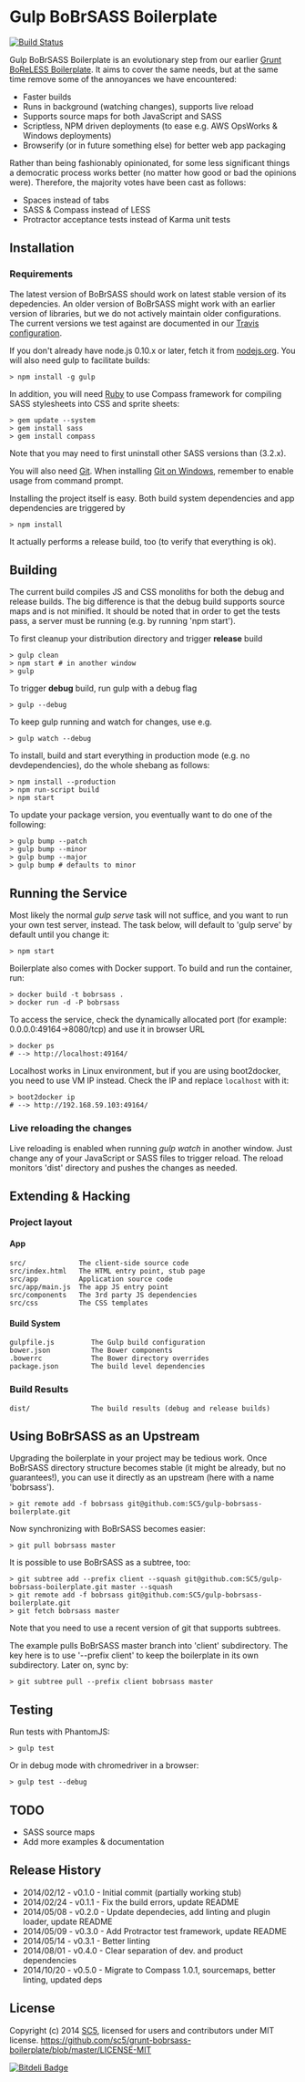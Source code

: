 # Gulp BoBrSASS Boilerplate
[![Build Status](https://travis-ci.org/SC5/gulp-bobrsass-boilerplate.png?branch=master)](https://travis-ci.org/SC5/gulp-bobrsass-boilerplate.png?branch=master)

Gulp BoBrSASS Boilerplate is an evolutionary step from our earlier
[Grunt BoReLESS Boilerplate](https://github.com/SC5/grunt-boreless-boilerplate?source=cc).
It aims to cover the same needs, but at the same time remove some of the annoyances we have
encountered:
* Faster builds
* Runs in background (watching changes), supports live reload
* Supports source maps for both JavaScript and SASS
* Scriptless, NPM driven deployments (to ease e.g. AWS OpsWorks & Windows deployments)
* Browserify (or in future something else) for better web app packaging

Rather than being fashionably opinionated, for some less significant things a democratic process
works better (no matter how good or bad the opinions were). Therefore, the majority votes have
been cast as follows:
* Spaces instead of tabs
* SASS & Compass instead of LESS
* Protractor acceptance tests instead of Karma unit tests

## Installation

### Requirements

The latest version of BoBrSASS should work on latest stable version of its depedencies. An older version of BoBrSASS might work with an earlier version of
libraries, but we do not actively maintain older configurations. The current versions we test against are documented in our [Travis configuration](https://github.com/SC5/gulp-bobrsass-boilerplate/blob/master/.travis.yml).

If you don't already have node.js 0.10.x or later, fetch it from
[nodejs.org](http://www.nodejs.org/). You will also need gulp to facilitate builds:

    > npm install -g gulp

In addition, you will need [Ruby](https://www.ruby-lang.org/en/downloads/) to use
Compass framework for compiling SASS stylesheets into CSS and sprite sheets:

    > gem update --system
    > gem install sass
    > gem install compass

Note that you may need to first uninstall other SASS versions than (3.2.x).

You will also need [Git](http://git-scm.com/).  When installing
[Git on Windows](http://msysgit.github.io/), remember to enable usage
from command prompt.

Installing the project itself is easy. Both build system dependencies and app
dependencies are triggered by

    > npm install

It actually performs a release build, too (to verify that everything is ok).

## Building

The current build compiles JS and CSS monoliths for both the debug and release builds. The big
difference is that the debug build supports source maps and is not minified. It should be
noted that in order to get the tests pass, a server must be running (e.g. by running 'npm start').

To first cleanup your distribution directory and trigger **release** build

    > gulp clean
    > npm start # in another window
    > gulp

To trigger **debug** build, run gulp with a debug flag

    > gulp --debug

To keep gulp running and watch for changes, use e.g.

    > gulp watch --debug

To install, build and start everything in production mode (e.g. no devdependencies), do the whole
shebang as follows:

    > npm install --production
    > npm run-script build
    > npm start

To update your package version, you eventually want to do one of the following:

    > gulp bump --patch
    > gulp bump --minor
    > gulp bump --major
    > gulp bump # defaults to minor

## Running the Service

Most likely the normal *gulp serve* task will not suffice, and you want to run your own test
server, instead. The task below, will default to 'gulp serve' by default until you change it:

    > npm start

Boilerplate also comes with Docker support. To build and run the container, run:

    > docker build -t bobrsass .
    > docker run -d -P bobrsass

To access the service, check the dynamically allocated port (for example: 0.0.0.0:49164->8080/tcp)
and use it in browser URL

    > docker ps
    # --> http://localhost:49164/

Localhost works in Linux environment, but if you are using boot2docker, you need to use VM IP
instead. Check the IP and replace `localhost` with it:

    > boot2docker ip
    # --> http://192.168.59.103:49164/

### Live reloading the changes

Live reloading is enabled when running *gulp watch* in another window. Just change any of your
JavaScript or SASS files to trigger reload. The reload monitors 'dist' directory and pushes the
changes as needed.

##  Extending & Hacking

###  Project layout

#### App

    src/             The client-side source code
    src/index.html   The HTML entry point, stub page
    src/app          Application source code
    src/app/main.js  The app JS entry point
    src/components   The 3rd party JS dependencies
    src/css          The CSS templates


####  Build System

    gulpfile.js         The Gulp build configuration
    bower.json          The Bower components
    .bowerrc            The Bower directory overrides
    package.json        The build level dependencies

### Build Results

    dist/               The build results (debug and release builds)

## Using BoBrSASS as an Upstream

Upgrading the boilerplate in your project may be tedious work. Once BoBrSASS
directory structure becomes stable (it might be already, but no guarantees!),
you can use it directly as an upstream (here with a name 'bobrsass').

    > git remote add -f bobrsass git@github.com:SC5/gulp-bobrsass-boilerplate.git

Now synchronizing with BoBrSASS becomes easier:

    > git pull bobrsass master

It is possible to use BoBrSASS as a subtree, too:

    > git subtree add --prefix client --squash git@github.com:SC5/gulp-bobrsass-boilerplate.git master --squash
    > git remote add -f bobrsass git@github.com:SC5/gulp-bobrsass-boilerplate.git
    > git fetch bobrsass master

Note that you need to use a recent version of git that supports subtrees.

The example pulls BoBrSASS master branch into 'client' subdirectory. The key here is to use
'--prefix client' to keep the boilerplate in its own subdirectory. Later on, sync by:

    > git subtree pull --prefix client bobrsass master

## Testing

Run tests with PhantomJS:

    > gulp test

Or in debug mode with chromedriver in a browser:

    > gulp test --debug

## TODO

* SASS source maps
* Add more examples & documentation

## Release History

* 2014/02/12 - v0.1.0 - Initial commit (partially working stub)
* 2014/02/24 - v0.1.1 - Fix the build errors, update README
* 2014/05/08 - v0.2.0 - Update dependecies, add linting and plugin loader, update README
* 2014/05/09 - v0.3.0 - Add Protractor test framework, update README
* 2014/05/14 - v0.3.1 - Better linting
* 2014/08/01 - v0.4.0 - Clear separation of dev. and product dependencies
* 2014/10/20 - v0.5.0 - Migrate to Compass 1.0.1, sourcemaps, better linting, updated deps

## License

Copyright (c) 2014 [SC5](http://sc5.io/), licensed for users and contributors under MIT license.
https://github.com/sc5/grunt-bobrsass-boilerplate/blob/master/LICENSE-MIT


[![Bitdeli Badge](https://d2weczhvl823v0.cloudfront.net/SC5/gulp-bobrsass-boilerplate/trend.png)](https://bitdeli.com/free "Bitdeli Badge")
